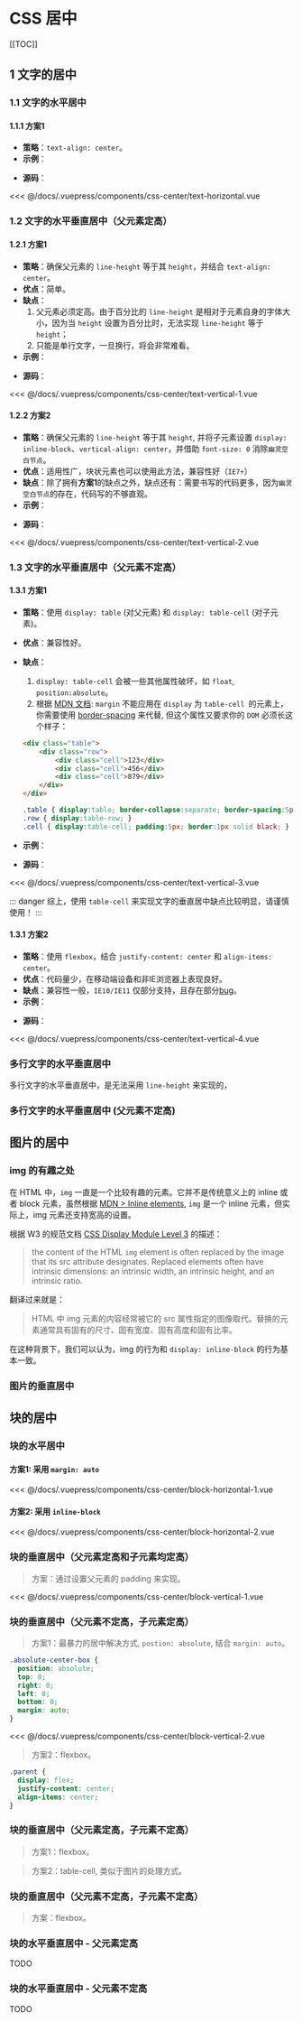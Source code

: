 # CSS 居中

[[TOC]]

## 1 文字的居中

### 1.1 文字的水平居中

#### 1.1.1 **方案1**

  - **策略**：`text-align: center`。
  - **示例**：

  <card shadow>
    <css-center-text-horizontal/>
  </card>

  - **源码**：

  <foldable no-mask>
  
  <<< @/docs/.vuepress/components/css-center/text-horizontal.vue
  
  </foldable>

### 1.2 文字的水平垂直居中（父元素定高）

#### 1.2.1 方案1

  - **策略**：确保父元素的 `line-height` 等于其 `height`，并结合 `text-align: center`。
  - **优点**：简单。
  - **缺点**：
     1. 父元素必须定高。由于百分比的 `line-height` 是相对于元素自身的字体大小，因为当 `height` 设置为百分比时，无法实现 `line-height` 等于 `height`；
     2. 只能是单行文字，一旦换行，将会非常难看。
  - **示例**：

  <card shadow>
    <css-center-text-vertical-1/>
  </card>

  - **源码**：

  <foldable no-mask>
  
  <<< @/docs/.vuepress/components/css-center/text-vertical-1.vue
  
  </foldable>

#### 1.2.2 方案2

  - **策略**：确保父元素的 `line-height` 等于其 `height`, 并将子元素设置 `display: inline-block`、`vertical-align: center`，并借助 `font-size: 0` 消除`幽灵空白节点`。
  - **优点**：适用性广，块状元素也可以使用此方法，兼容性好（`IE7+`）
  - **缺点**：除了拥有**方案1**的缺点之外，缺点还有：需要书写的代码更多，因为`幽灵空白节点`的存在，代码写的不够直观。
  - **示例**：

  <card shadow>
    <css-center-text-vertical-2/>
  </card>

  - **源码**：

  <foldable no-mask>
  
  <<< @/docs/.vuepress/components/css-center/text-vertical-2.vue
  
  </foldable>

### 1.3 文字的水平垂直居中（父元素不定高）

#### 1.3.1 方案1

  - **策略**：使用 `display: table` (对父元素) 和 `display: table-cell` (对子元素)。
  - **优点**：兼容性好。
  - **缺点**：
    1. `display: table-cell` 会被一些其他属性破坏，如 `float`, `position:absolute`。
    2. 根据 [MDN 文档](https://developer.mozilla.org/en-US/docs/Web/CSS/margin): `margin` 不能应用在 `display` 为 `table-cell `的元素上，你需要使用 [border-spacing](https://developer.mozilla.org/en-US/docs/Web/CSS/border-spacing) 来代替, 但这个属性又要求你的 `DOM` 必须长这个样子：
    
    ``` html
    <div class="table">
        <div class="row">
            <div class="cell">123</div>
            <div class="cell">456</div>
            <div class="cell">879</div>
        </div>
    </div>
    ```
    
    ``` css
    .table { display:table; border-collapse:separate; border-spacing:5px; }
    .row { display:table-row; }
    .cell { display:table-cell; padding:5px; border:1px solid black; }
    ```
    
  - **示例**：

  <card shadow>
    <css-center-text-vertical-3/>
  </card>
   
  - **源码**：
  
  <foldable no-mask>
  
  <<< @/docs/.vuepress/components/css-center/text-vertical-3.vue
  
  </foldable>


::: danger
综上，使用 `table-cell` 来实现文字的垂直居中缺点比较明显，请谨慎使用！
:::

#### 1.3.1 方案2

  - **策略**：使用 `flexbox`，结合 `justify-content: center` 和 `align-items: center`。
  - **优点**：代码量少，在移动端设备和非IE浏览器上表现良好。
  - **缺点**：兼容性一般，`IE10/IE11` 仅部分支持，且存在部分[bug](https://caniuse.com/#search=flexbox)。
  - **示例**：

  <card shadow>
    <css-center-text-vertical-4/>
  </card>
   
  - **源码**：
  
  <foldable no-mask>
  
  <<< @/docs/.vuepress/components/css-center/text-vertical-4.vue
  
  </foldable>



### 多行文字的水平垂直居中

多行文字的水平垂直居中，是无法采用 `line-height` 来实现的，

### 多行文字的水平垂直居中 (父元素不定高)



## 图片的居中

### img 的有趣之处

在 HTML 中，`img` 一直是一个比较有趣的元素。它并不是传统意义上的 inline 或者 block 元素，虽然根据 [MDN > Inline elements](https://developer.mozilla.org/en-US/docs/Web/HTML/Inline_elements), `img` 是一个 inline 元素，但实际上，img 元素还支持宽高的设置。

根据 W3 的规范文档 [CSS Display Module Level 3](https://www.w3.org/TR/css-display-3/#glossary) 的描述：

> the content of the HTML `img` element is often replaced by the image that its src attribute designates. Replaced elements often have intrinsic dimensions: an intrinsic width, an intrinsic height, and an intrinsic ratio.

翻译过来就是：

> HTML 中 img 元素的内容经常被它的 src 属性指定的图像取代。替换的元素通常具有固有的尺寸、固有宽度、固有高度和固有比率。

在这种背景下，我们可以认为，img 的行为和 `display: inline-block` 的行为基本一致。

### 图片的垂直居中

<css-center-img/>

## 块的居中

### 块的水平居中

#### 方案1: 采用 `margin: auto`

<card bg>
  <css-center-block-horizontal-1/>
</card>

<foldable no-mask>

<<< @/docs/.vuepress/components/css-center/block-horizontal-1.vue

</foldable>

#### 方案2: 采用 `inline-block`

<card bg>
  <css-center-block-horizontal-2/>
</card>

<foldable no-mask>

<<< @/docs/.vuepress/components/css-center/block-horizontal-2.vue

</foldable>

### 块的垂直居中（父元素定高和子元素均定高）

> 方案：通过设置父元素的 padding 来实现。

<card bg>
  <css-center-block-vertical-1/>
</card>

<foldable no-mask>

<<< @/docs/.vuepress/components/css-center/block-vertical-1.vue

</foldable>

### 块的垂直居中（父元素不定高，子元素定高）

> 方案1：最暴力的居中解决方式, `postion: absolute`, 结合 `margin: auto`。

``` css
.absolute-center-box {
  position: absolute;
  top: 0;
  right: 0;
  left: 0;
  bottom: 0;
  margin: auto;
}
```

<card bg>
  <css-center-block-vertical-2/>
</card>

<foldable no-mask>

<<< @/docs/.vuepress/components/css-center/block-vertical-2.vue

</foldable>

> 方案2：flexbox。

```css
.parent {
  display: flex;
  justify-content: center;
  align-items: center;
}
```

### 块的垂直居中（父元素定高，子元素不定高）

> 方案1：flexbox。

> 方案2：table-cell, 类似于图片的处理方式。

### 块的垂直居中（父元素不定高，子元素不定高）

> 方案：flexbox。

### 块的水平垂直居中 - 父元素定高

TODO

### 块的水平垂直居中 - 父元素不定高

TODO
